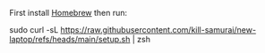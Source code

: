 First install [Homebrew](https://brew.sh/) then run: 

sudo curl -sL https://raw.githubusercontent.com/kill-samurai/new-laptop/refs/heads/main/setup.sh | zsh

